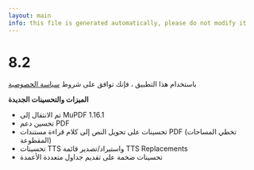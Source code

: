```yaml
---
layout: main
info: this file is generated automatically, please do not modify it
---
```


# 8.2

باستخدام هذا التطبيق ، فإنك توافق على شروط [سياسة الخصوصية](/wiki/PrivacyPolicy/ar)

**الميزات والتحسينات الجديدة**

* تم الانتقال إلى MuPDF 1.16.1
* تحسين دعم PDF
* تحسينات على تحويل النص إلى كلام قراءة مستندات PDF (تخطي المساحات المقطوعة)
* تحسينات TTS واستيراد/تصدير قائمة TTS Replacements
* تحسينات ضخمة على تقديم جداول متعددة الأعمدة
